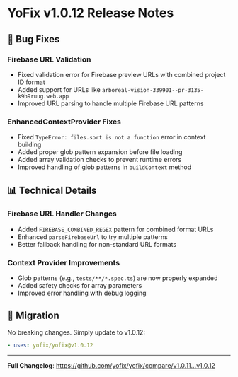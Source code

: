 # YoFix v1.0.12 Release Notes

## 🐛 Bug Fixes

### Firebase URL Validation
- Fixed validation error for Firebase preview URLs with combined project ID format
- Added support for URLs like `arboreal-vision-339901--pr-3135-k9b9ruug.web.app`
- Improved URL parsing to handle multiple Firebase URL patterns

### EnhancedContextProvider Fixes
- Fixed `TypeError: files.sort is not a function` error in context building
- Added proper glob pattern expansion before file loading
- Added array validation checks to prevent runtime errors
- Improved handling of glob patterns in `buildContext` method

## 📊 Technical Details

### Firebase URL Handler Changes
- Added `FIREBASE_COMBINED_REGEX` pattern for combined format URLs
- Enhanced `parseFirebaseUrl` to try multiple patterns
- Better fallback handling for non-standard URL formats

### Context Provider Improvements
- Glob patterns (e.g., `tests/**/*.spec.ts`) are now properly expanded
- Added safety checks for array parameters
- Improved error handling with debug logging

## 🔄 Migration

No breaking changes. Simply update to v1.0.12:

```yaml
- uses: yofix/yofix@v1.0.12
```

---

**Full Changelog**: https://github.com/yofix/yofix/compare/v1.0.11...v1.0.12